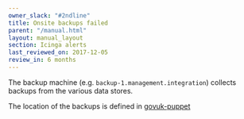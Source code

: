 ```yaml
---
owner_slack: "#2ndline"
title: Onsite backups failed
parent: "/manual.html"
layout: manual_layout
section: Icinga alerts
last_reviewed_on: 2017-12-05
review_in: 6 months
---
```


The backup machine (e.g. `backup-1.management.integration`) collects
backups from the various data stores.

The location of the backups is defined in
[govuk-puppet](https://github.com/alphagov/govuk-puppet/blob/master/modules/govuk/manifests/node/s_backup.pp)
